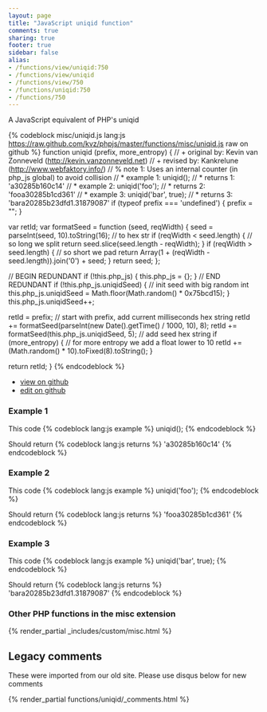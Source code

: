 ```yaml
---
layout: page
title: "JavaScript uniqid function"
comments: true
sharing: true
footer: true
sidebar: false
alias:
- /functions/view/uniqid:750
- /functions/view/uniqid
- /functions/view/750
- /functions/uniqid:750
- /functions/750
---
```

<!-- Generated by Rakefile:build -->
A JavaScript equivalent of PHP's uniqid

{% codeblock misc/uniqid.js lang:js https://raw.github.com/kvz/phpjs/master/functions/misc/uniqid.js raw on github %}
function uniqid (prefix, more_entropy) {
  // +   original by: Kevin van Zonneveld (http://kevin.vanzonneveld.net)
  // +    revised by: Kankrelune (http://www.webfaktory.info/)
  // %        note 1: Uses an internal counter (in php_js global) to avoid collision
  // *     example 1: uniqid();
  // *     returns 1: 'a30285b160c14'
  // *     example 2: uniqid('foo');
  // *     returns 2: 'fooa30285b1cd361'
  // *     example 3: uniqid('bar', true);
  // *     returns 3: 'bara20285b23dfd1.31879087'
  if (typeof prefix === 'undefined') {
    prefix = "";
  }

  var retId;
  var formatSeed = function (seed, reqWidth) {
    seed = parseInt(seed, 10).toString(16); // to hex str
    if (reqWidth < seed.length) { // so long we split
      return seed.slice(seed.length - reqWidth);
    }
    if (reqWidth > seed.length) { // so short we pad
      return Array(1 + (reqWidth - seed.length)).join('0') + seed;
    }
    return seed;
  };

  // BEGIN REDUNDANT
  if (!this.php_js) {
    this.php_js = {};
  }
  // END REDUNDANT
  if (!this.php_js.uniqidSeed) { // init seed with big random int
    this.php_js.uniqidSeed = Math.floor(Math.random() * 0x75bcd15);
  }
  this.php_js.uniqidSeed++;

  retId = prefix; // start with prefix, add current milliseconds hex string
  retId += formatSeed(parseInt(new Date().getTime() / 1000, 10), 8);
  retId += formatSeed(this.php_js.uniqidSeed, 5); // add seed hex string
  if (more_entropy) {
    // for more entropy we add a float lower to 10
    retId += (Math.random() * 10).toFixed(8).toString();
  }

  return retId;
}
{% endcodeblock %}

 - [view on github](https://github.com/kvz/phpjs/blob/master/functions/misc/uniqid.js)
 - [edit on github](https://github.com/kvz/phpjs/edit/master/functions/misc/uniqid.js)

### Example 1
This code
{% codeblock lang:js example %}
uniqid();
{% endcodeblock %}

Should return
{% codeblock lang:js returns %}
'a30285b160c14'
{% endcodeblock %}

### Example 2
This code
{% codeblock lang:js example %}
uniqid('foo');
{% endcodeblock %}

Should return
{% codeblock lang:js returns %}
'fooa30285b1cd361'
{% endcodeblock %}

### Example 3
This code
{% codeblock lang:js example %}
uniqid('bar', true);
{% endcodeblock %}

Should return
{% codeblock lang:js returns %}
'bara20285b23dfd1.31879087'
{% endcodeblock %}


### Other PHP functions in the misc extension
{% render_partial _includes/custom/misc.html %}
## Legacy comments
These were imported from our old site. Please use disqus below for new comments
<div style="overflow-y: scroll; max-height: 500px;">
{% render_partial functions/uniqid/_comments.html %}
</div>
